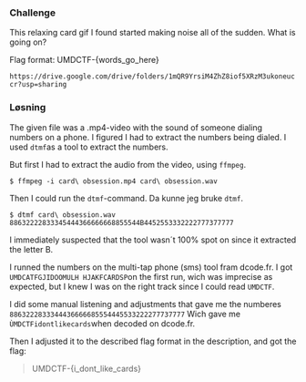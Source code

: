 ### Challenge
This relaxing card gif I found started making noise all of the sudden. What is going on?

Flag format: UMDCTF-{words\_go\_here}

`https://drive.google.com/drive/folders/1mQR9YrsiM4ZhZ8iof5XRzM3ukoneuccr?usp=sharing`

### Løsning
The given file was a .mp4-video with the sound of someone dialing numbers on a phone. 
I figured I had to extract the numbers being dialed. I used `dtmf`as a tool to extract the numbers.

But first I had to extract the audio from the video, using `ffmpeg`.

`$ ffmpeg -i card\ obsession.mp4 card\ obsession.wav`

Then I could run the `dtmf`-command.
Da kunne jeg bruke `dtmf`.

```
$ dtmf card\ obsession.wav
88632222833345444366666668855544B4452553332222777377777
```
I immediately suspected that the tool wasn´t 100% spot on since it extracted the letter B.

I runned the numbers on the multi-tap phone (sms) tool fram dcode.fr. 
I got `UMDCATFGJIDOOMULH HJAKFCARDSP`on the first run, wich was imprecise as expected, but I knew I was on the right track since I could read `UMDCTF`.

I did some manual listening and adjustments that gave me the numberes `8863222833344436666685554445533222277737777`
Wich gave me `ÙMDCTFidontlikecards`when decoded on dcode.fr.

Then I adjusted it to the described flag format in the description, and got the flag:
>UMDCTF-{i_dont_like_cards}
